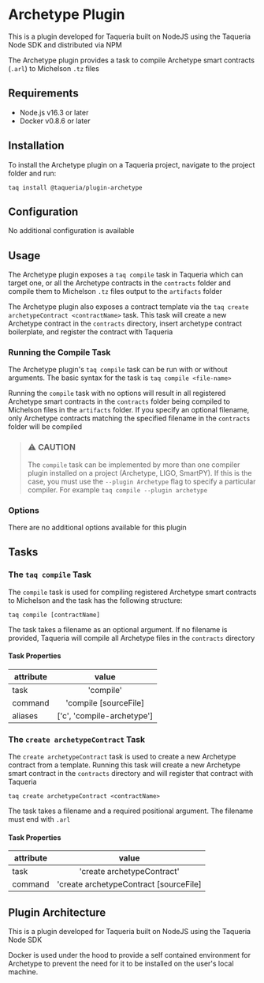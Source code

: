 # Archetype Plugin

This is a plugin developed for Taqueria built on NodeJS using the Taqueria Node SDK and distributed via NPM

The Archetype plugin provides a task to compile Archetype smart contracts (`.arl`) to Michelson `.tz` files

## Requirements

- Node.js v16.3 or later
- Docker v0.8.6 or later

## Installation

To install the Archetype plugin on a Taqueria project, navigate to the project folder and run:
```shell
taq install @taqueria/plugin-archetype
```

## Configuration

No additional configuration is available

## Usage

The Archetype plugin exposes a `taq compile` task in Taqueria which can target one, or all the Archetype contracts in the `contracts` folder and compile them to Michelson `.tz` files output to the `artifacts` folder

The Archetype plugin also exposes a contract template via the `taq create archetypeContract <contractName>` task. This task will create a new Archetype contract in the `contracts` directory, insert archetype contract boilerplate, and register the contract with Taqueria

### Running the Compile Task

The Archetype plugin's `taq compile` task can be run with or without arguments. The basic syntax for the task is `taq compile <file-name>`

Running the `compile` task with no options will result in all registered Archetype smart contracts in the `contracts` folder being compiled to Michelson files in the `artifacts` folder. If you specify an optional filename, only Archetype contracts matching the specified filename in the `contracts` folder will be compiled

> ### :warning: CAUTION
> The `compile` task can be implemented by more than one compiler plugin installed on a project (Archetype, LIGO, SmartPY). If this is the case, you must use the `--plugin Archetype` flag to specify a particular compiler. For example `taq compile --plugin archetype`

### Options

There are no additional options available for this plugin

## Tasks

### The `taq compile` Task

The `compile` task is used for compiling registered Archetype smart contracts to Michelson and the task has the following structure:

```shell
taq compile [contractName]
```

The task takes a filename as an optional argument. If no filename is provided, Taqueria will compile all Archetype files in the `contracts` directory

#### Task Properties

|  attribute |  value                        | 
|------------|:-----------------------------:|
|  task      | 'compile'                     | 
|  command   | 'compile [sourceFile]         | 
|  aliases   | ['c', 'compile-archetype']    |  

### The `create archetypeContract` Task

The `create archetypeContract` task is used to create a new Archetype contract from a template. Running this task will create a new Archetype smart contract in the `contracts` directory and will register that contract with Taqueria
    
```shell
taq create archetypeContract <contractName>
```

The task takes a filename and a required positional argument. The filename must end with `.arl`

#### Task Properties

|  attribute |  value                                         | 
|------------|:----------------------------------------------:|
|  task      | 'create archetypeContract'                     | 
|  command   | 'create archetypeContract [sourceFile]         | 

## Plugin Architecture

This is a plugin developed for Taqueria built on NodeJS using the Taqueria Node SDK

Docker is used under the hood to provide a self contained environment for Archetype to prevent the need for it to be installed on the user's local machine.